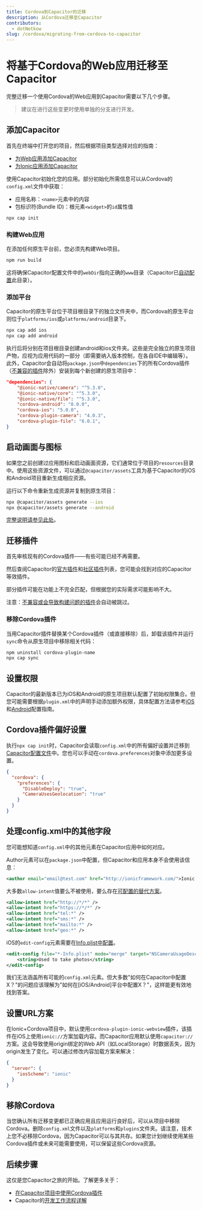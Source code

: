 ```yaml
---
title: Cordova到Capacitor的迁移
description: 从Cordova迁移至Capacitor
contributors:
  - dotNetkow
slug: /cordova/migrating-from-cordova-to-capacitor
---
```


# 将基于Cordova的Web应用迁移至Capacitor

完整迁移一个使用Cordova的Web应用到Capacitor需要以下几个步骤。

> 建议在进行这些变更时使用单独的分支进行开发。

## 添加Capacitor

首先在终端中打开您的项目，然后根据项目类型选择对应的指南：
- [为Web应用添加Capacitor](/main/getting-started/installation.md#add-capacitor-to-your-web-app)
- [为Ionic应用添加Capacitor](/main/getting-started/with-ionic.md#installing-capacitor-to-an-existing-ionic-project)

使用Capacitor初始化您的应用。部分初始化所需信息可以从Cordova的`config.xml`文件中获取：
- 应用名称：`<name>`元素中的内容
- 包标识符(Bundle ID)：根元素`<widget>`的`id`属性值

```bash
npx cap init
```

### 构建Web应用

在添加任何原生平台前，您必须先构建Web项目。

```bash
npm run build
```

这将确保Capacitor配置文件中的`webDir`指向正确的`www`目录（Capacitor已[自动配置](/main/basics/configuring-your-app.md)此目录）。

### 添加平台

Capacitor的原生平台位于项目根目录下的独立文件夹中，而Cordova的原生平台则位于`platforms/ios`或`platforms/android`目录下。

```bash
npx cap add ios
npx cap add android
```

执行后将分别在项目根目录创建android和ios文件夹。这些是完全独立的原生项目产物，应视为应用代码的一部分（即需要纳入版本控制，在各自IDE中编辑等）。此外，Capacitor会自动将`package.json`中`dependencies`下的所有Cordova插件（[不兼容的插件](/plugins/cordova.md#known-incompatible-plugins)除外）安装到每个新创建的原生项目中：

```json
"dependencies": {
    "@ionic-native/camera": "^5.3.0",
    "@ionic-native/core": "^5.3.0",
    "@ionic-native/file": "^5.3.0",
    "cordova-android": "8.0.0",
    "cordova-ios": "5.0.0",
    "cordova-plugin-camera": "4.0.3",
    "cordova-plugin-file": "6.0.1",
}
```

## 启动画面与图标

如果您之前创建过应用图标和启动画面资源，它们通常位于项目的`resources`目录中。使用这些资源文件，可以通过`@capacitor/assets`工具为基于Capacitor的iOS和Android项目重新生成相应资源。

运行以下命令重新生成资源并复制到原生项目：

```bash
npx @capacitor/assets generate --ios
npx @capacitor/assets generate --android
```

[完整说明请参见此处](https://github.com/ionic-team/capacitor-assets)。

## 迁移插件

首先审核现有的Cordova插件——有些可能已经不再需要。

然后查阅Capacitor的[官方插件](/plugins/official.md)和[社区插件](/plugins/community.md)列表，您可能会找到对应的Capacitor等效插件。

部分插件可能在功能上不完全匹配，但根据您的实际需求可能影响不大。

注意：[不兼容或会导致构建问题的插件](/plugins/cordova.md#known-incompatible-plugins)会自动被跳过。

### 移除Cordova插件

当用Capacitor插件替换某个Cordova插件（或直接移除）后，卸载该插件并运行`sync`命令从原生项目中移除相关代码：

```bash
npm uninstall cordova-plugin-name
npx cap sync
```

## 设置权限

Capacitor的最新版本已为iOS和Android的原生项目默认配置了初始权限集合。但您可能需要根据`plugin.xml`中的声明手动添加额外权限，具体配置方法请参考[iOS](/main/ios/configuration.md)和[Android](/main/android/configuration.md)配置指南。

## Cordova插件偏好设置

执行`npx cap init`时，Capacitor会读取`config.xml`中的所有偏好设置并迁移到[Capacitor配置文件](/main/reference/config.md)中。您也可以手动在`cordova.preferences`对象中添加更多设置。

```json
{
  "cordova": {
    "preferences": {
      "DisableDeploy": "true",
      "CameraUsesGeolocation": "true"
    }
  }
}
```

## 处理config.xml中的其他字段

您可能想知道`config.xml`中的其他元素在Capacitor应用中如何对应。

Author元素可以在`package.json`中配置，但Capacitor和应用本身不会使用该信息：

```xml
<author email="email@test.com" href="http://ionicframework.com/">Ionic Framework Team</author>
```

大多数`allow-intent`值要么不被使用，要么存在[可配置的替代方案](/main/basics/configuring-your-app.md)。

```xml
<allow-intent href="http://*/*" />
<allow-intent href="https://*/*" />
<allow-intent href="tel:*" />
<allow-intent href="sms:*" />
<allow-intent href="mailto:*" />
<allow-intent href="geo:*" />
```

iOS的`edit-config`元素需要在[Info.plist中配置](/main/ios/configuration.md)。

```xml
<edit-config file="*-Info.plist" mode="merge" target="NSCameraUsageDescription">
    <string>Used to take photos</string>
</edit-config>
```

我们无法涵盖所有可能的`config.xml`元素。但大多数"如何在Capacitor中配置X？"的问题应该理解为"如何在[iOS/Android]平台中配置X？"，这样能更有效地找到答案。

## 设置URL方案

在Ionic+Cordova项目中，默认使用`cordova-plugin-ionic-webview`插件，该插件在iOS上使用`ionic://`方案加载内容。而Capacitor应用默认使用`capacitor://`方案。这会导致使用origin绑定的Web API（如LocalStorage）时数据丢失，因为origin发生了变化。可以通过修改内容加载方案来解决：

```json
{
  "server": {
    "iosScheme": "ionic"
  }
}
```

## 移除Cordova

当您确认所有迁移变更都已正确应用且应用运行良好后，可以从项目中移除Cordova。删除`config.xml`文件以及`platforms`和`plugins`文件夹。请注意，技术上您不必移除Cordova，因为Capacitor可以与其共存。如果您计划继续使用某些Cordova插件或未来可能需要使用，可以保留这些Cordova资源。

## 后续步骤

这仅是您Capacitor之旅的开始。了解更多关于：
- [在Capacitor项目中使用Cordova插件](/plugins/cordova.md)
- Capacitor的[开发工作流程详解](/main/basics/workflow.md)